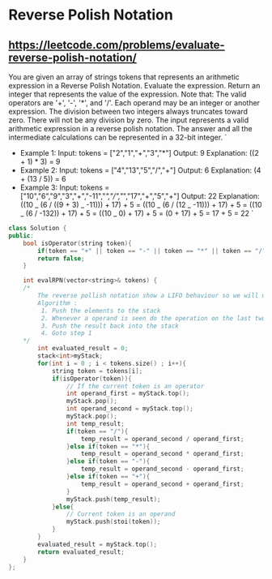 # Reverse Polish Notation

## https://leetcode.com/problems/evaluate-reverse-polish-notation/

You are given an array of strings tokens that represents an arithmetic expression in a Reverse Polish Notation.
Evaluate the expression. Return an integer that represents the value of the expression.
Note that:
The valid operators are '+', '-', '\*', and '/'.
Each operand may be an integer or another expression.
The division between two integers always truncates toward zero.
There will not be any division by zero.
The input represents a valid arithmetic expression in a reverse polish notation.
The answer and all the intermediate calculations can be represented in a 32-bit integer.
`

- Example 1:
  Input: tokens = ["2","1","+","3","*"]
  Output: 9
  Explanation: ((2 + 1) \* 3) = 9
- Example 2:
  Input: tokens = ["4","13","5","/","+"]
  Output: 6
  Explanation: (4 + (13 / 5)) = 6
- Example 3:
  Input: tokens = ["10","6","9","3","+","-11","*","/","*","17","+","5","+"]
  Output: 22
  Explanation: ((10 _ (6 / ((9 + 3) _ -11))) + 17) + 5
  = ((10 _ (6 / (12 _ -11))) + 17) + 5
  = ((10 _ (6 / -132)) + 17) + 5
  = ((10 _ 0) + 17) + 5
  = (0 + 17) + 5
  = 17 + 5
  = 22
  `

```cpp
class Solution {
public:
    bool isOperator(string token){
        if(token == "+" || token == "-" || token == "*" || token == "/")return true;
        return false;
    }

    int evalRPN(vector<string>& tokens) {
    /*
        The reverse pollish notation show a LIFO behaviour so we will use a Stack to evaluate the expression <operand><operator><operator>
        Algorithm :
         1. Push the elements to the stack
         2. Whenever a operand is seen do the operation on the last two operands that are operand first and operand second (oprd1 , oprd2)
         3. Push the result back into the stack
         4. Goto step 1
    */
        int evaluated_result = 0;
        stack<int>myStack;
        for(int i = 0 ; i < tokens.size() ; i++){
            string token = tokens[i];
            if(isOperator(token)){
                // If the current token is an operator
                int operand_first = myStack.top();
                myStack.pop();
                int operand_second = myStack.top();
                myStack.pop();
                int temp_result;
                if(token == "/"){
                    temp_result = operand_second / operand_first;
                }else if(token == "*"){
                    temp_result = operand_second * operand_first;
                }else if(token == "-"){
                    temp_result = operand_second - operand_first;
                }else if(token == "+"){
                    temp_result = operand_second + operand_first;
                }
                myStack.push(temp_result);
            }else{
                // Current token is an operand
                myStack.push(stoi(token));
            }
        }
        evaluated_result = myStack.top();
        return evaluated_result;
    }
};

```
